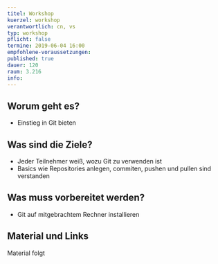 ```yaml
---
titel: Workshop
kuerzel: workshop
verantwortlich: cn, vs
typ: workshop
pflicht: false
termine: 2019-06-04 16:00
empfohlene-voraussetzungen: 
published: true
dauer: 120
raum: 3.216
info: 
---
```


## Worum geht es?

- Einstieg in Git bieten

## Was sind die Ziele?

- Jeder Teilnehmer weiß, wozu Git zu verwenden ist
- Basics wie Repositories anlegen, commiten, pushen und pullen sind verstanden

## Was muss vorbereitet werden?

- Git auf mitgebrachtem Rechner installieren

## Material und Links

Material folgt
